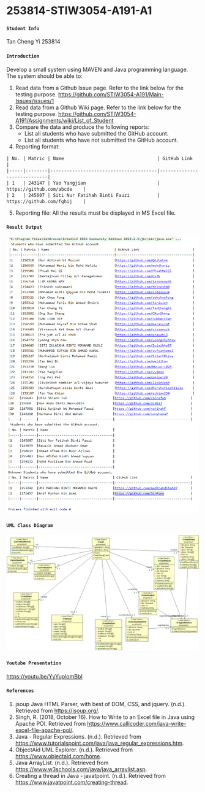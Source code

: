 # 253814-STIW3054-A191-A1
#### ```Student Info```
Tan Cheng Yi 253814

#### ```Introduction```
Develop a small system using MAVEN and Java programming language. The system should be able to:
1. Read data from a Github Issue page. Refer to the link below for the testing purpose.
   https://github.com/STIW3054-A191/Main-Issues/issues/1
2. Read data from a Github Wiki page. Refer to the link below for the testing purpose.
   https://github.com/STIW3054-A191/Assignments/wiki/List_of_Student
3. Compare the data and produce the following reports:
   * List all students who have submitted the GitHub account.
   * List all students who have not submitted the GitHub account.
4. Reporting format:
```
| No. | Matric | Name                                  | GitHub Link                 |
|-----|--------|---------------------------------------|-----------------------------|
| 1   | 243147 | Yao Yangjian                          | https://github.com/abcde    |
| 2   | 245607 | Siti Nur Fatihah Binti Fauzi          | https://github.com/fghij    |
```
5. Reporting file: All the results must be displayed in MS Excel file.

#### ```Result Output```
![](https://github.com/TanChengYi/253814-STIW3054-A191-A1/blob/master/output1.png)
![](https://github.com/TanChengYi/253814-STIW3054-A191-A1/blob/master/output2.png)
#### ```UML Class Diagram```
![](https://github.com/TanChengYi/253814-STIW3054-A191-A1/blob/master/ClassDiagram/ClassDiagram.png)
#### ```Youtube Presentation```
https://youtu.be/YyYuplomBbI
#### ```References```
1. jsoup Java HTML Parser, with best of DOM, CSS, and jquery. (n.d.). Retrieved from https://jsoup.org/.
2. Singh, R. (2018, October 16). How to Write to an Excel file in Java using Apache POI. Retrieved from https://www.callicoder.com/java-write-excel-file-apache-poi/.
3. Java - Regular Expressions. (n.d.). Retrieved from https://www.tutorialspoint.com/java/java_regular_expressions.htm.
4. ObjectAid UML Explorer. (n.d.). Retrieved from https://www.objectaid.com/home.
5. Java ArrayList. (n.d.). Retrieved from https://www.w3schools.com/java/java_arraylist.asp.
6. Creating a thread in Java - javatpoint. (n.d.). Retrieved from https://www.javatpoint.com/creating-thread.
